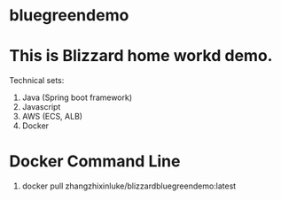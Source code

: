 # bluegreendemo


# This is Blizzard home workd demo. 
Technical sets:
1. Java (Spring boot framework)
2. Javascript
3. AWS (ECS, ALB)
4. Docker



# Docker Command Line
1. docker pull zhangzhixinluke/blizzardbluegreendemo:latest


